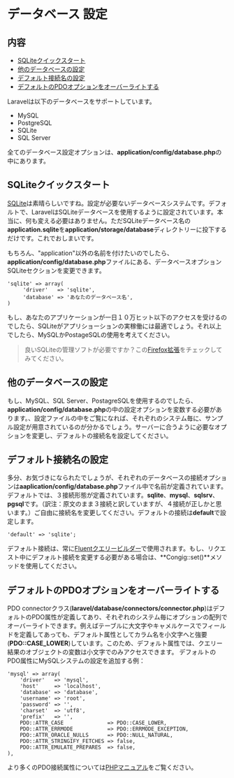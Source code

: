 # データベース 設定

## 内容

- [SQLiteクイックスタート](#quick)
- [他のデータベースの設定](#server)
- [デフォルト接続名の設定](#default)
- [デフォルトのPDOオプションをオーバーライトする](#options)

Laravelは以下のデータベースをサポートしています。

- MySQL
- PostgreSQL
- SQLite
- SQL Server

全てのデータベース設定オプションは、**application/config/database.php**の中にあります。

<a name="quick"></a>
## SQLiteクイックスタート

[SQLite](http://sqlite.org)は素晴らしいですね。設定が必要ないデータベースシステムです。デフォルトで、LaravelはSQLiteデータベースを使用するように設定されています。本当に、何も変える必要はありません。ただSQLiteデータベース名の**application.sqlite**を**application/storage/database**ディレクトリーに投下するだけです。これでおしまいです。

もちろん、"application"以外の名前を付けたいのでしたら、**application/config/database.php**ファイルにある、データベースオプションSQLiteセクションを変更できます。

	'sqlite' => array(
	     'driver'   => 'sqlite',
	     'database' => 'あなたのデータベース名',
	)

もし、あなたのアプリケーションが一日１０万ヒット以下のアクセスを受けるのでしたら、SQLiteがアプリショーションの実稼働には最適でしょう。それ以上でしたら、MySQLかPostageSQLの使用を考えてください。

> 良いSQLiteの管理ソフトが必要ですか？この[Firefox拡張](https://addons.mozilla.org/en-US/firefox/addon/sqlite-manager/)をチェックしてみてください。

<a name="server"></a>
## 他のデータベースの設定

もし、MySQL、SQL Server、PostagreSQLを使用するのでしたら、**application/config/database.php**の中の設定オプションを変数する必要があります。、設定ファイルの中をご覧になれば、それぞれのシステム毎に、サンプル設定が用意されているのが分かるでしょう。サーバーに合うように必要なオプションを変更し、デフォルトの接続名を設定してください。

<a name="default"></a>
## デフォルト接続名の設定

多分、お気づきになられたでしょうが、それぞれのデータベースの接続オプションは**aaplication/config/database.php**ファイル中で名前が定義されています。デフォルトでは、３接続形態が定義されています。**sqlite**、**mysql**、**sqlsrv**、**pgsql**です。（訳注：原文のまま３接続と訳していますが、４接続が正しかと思います。）ご自由に接続名を変更してください。デフォルトの接続は**default**で設定します。

	'default' => 'sqlite';

デフォルト接続は、常に[Fluentクエリービルダー](/docs/database/fluent)で使用されます。もし、リクエスト中にデフォルト接続を変更する必要がある場合は、**Congig::set()**メソッドを使用してください。

<a href="options"></a>
## デフォルトのPDOオプションをオーバーライトする

PDO connectorクラス(**laravel/database/connectors/connector.php**)はデフォルトのPDO属性が定義してあり、それぞれのシステム毎にオプションの配列でオーバーライトできます。例えばテーブルに大文字やキャメルケースでフィールドを定義してあっても、デフォルト属性としてカラム名を小文字へと強要(**PDO::CASE_LOWER**)しています。このため、デフォルト属性では、クエリー結果のオブジェクトの変数は小文字でのみアクセスできます。
デフォルトのPDO属性にMySQLシステムの設定を追加する例：

	'mysql' => array(
		'driver'   => 'mysql',
		'host'     => 'localhost',
		'database' => 'database',
		'username' => 'root',
		'password' => '',
		'charset'  => 'utf8',
		'prefix'   => '',
		PDO::ATTR_CASE              => PDO::CASE_LOWER,
		PDO::ATTR_ERRMODE           => PDO::ERRMODE_EXCEPTION,
		PDO::ATTR_ORACLE_NULLS      => PDO::NULL_NATURAL,
		PDO::ATTR_STRINGIFY_FETCHES => false,
		PDO::ATTR_EMULATE_PREPARES  => false,
	),

より多くのPDO接続属性については[PHPマニュアル](http://php.net/manual/ja/pdo.setattribute.php)をご覧ください。